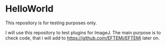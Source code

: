 HelloWorld
==========

This repository is for testing purposes only.

I will use this repository to test plugins for ImageJ. The main purpose is to check code, that i will add to https://github.com/EFTEMj/EFTEMj later on.
